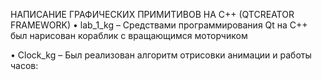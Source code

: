 НАПИСАНИЕ ГРАФИЧЕСКИХ ПРИМИТИВОВ НА C++ (QTCREATOR FRAMEWORK)
•	lab_1_kg – Средствами программирования Qt на C++ был нарисован кораблик с вращающимся моторчиком
 

•	Clock_kg – Был реализован алгоритм отрисовки анимации и работы часов:
 
